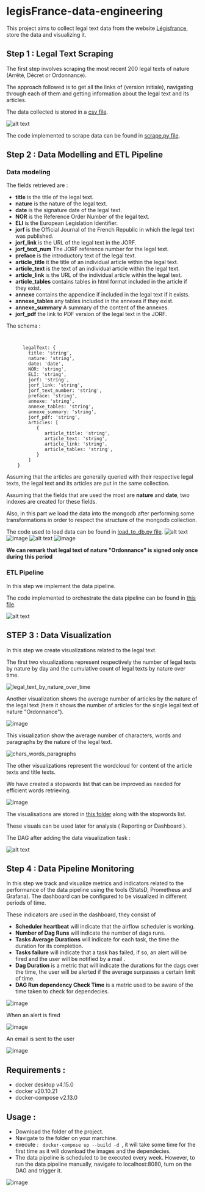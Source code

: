 # legisFrance-data-engineering
This project aims to collect legal text data from the website [Légisfrance](https://www.legifrance.gouv.fr/search/lois?tab_selection=lawarticledecree&searchField=ALL&query=*&searchType=ALL&nature=ORDONNANCE&nature=DECRET&nature=ARRETE&etatArticle=VIGUEUR&etatArticle=ABROGE_DIFF&etatTexte=VIGUEUR&etatTexte=ABROGE_DIFF&typeRecherche=date&dateVersion=18%2F04%2F2023&typePagination=DEFAUT&sortValue=SIGNATURE_DATE_DESC&pageSize=100&page=1&tab_selection=lawarticledecree#lois), store the data and visualizing it.

## Step 1 : Legal Text Scraping

The first step involves scraping the most recent 200 legal texts of nature (Arrêté, Décret or Ordonnance).

The approach followed is to get all the links of (version initiale), navigating through each of them and getting information about the legal text and its articles.

The data collected is stored in a [csv file](https://github.com/HazemAbdesamed/legisFrance-data-engineering/blob/main/csv_files/legal_texts.csv).

![alt text](https://user-images.githubusercontent.com/48518599/234459110-cfb9c71f-aca8-4dca-8dfc-6e9a4349cf6c.png "csv file")


The code implemented to scrape data can be found in [scrape.py file](https://github.com/HazemAbdesamed/legisFrance-data-engineering/blob/main/airflow/dags/functions/scrape.py).

## Step 2 : Data Modelling and ETL Pipeline

### Data modeling
The fields retrieved are : 
* **title** is the title of the legal text.
* **nature** is the nature of the legal text.
* **date** is the signature date of the legal text.
* **NOR** is the Reference Order Number of the legal text.
* **ELI** is the European Legislation Identifier.
* **jorf** is the Official Journal of the French Republic in which the legal text was published.
* **jorf_link** is the URL of the legal text in the JORF.
* **jorf_text_num** The JORF reference number for the legal text.
* **preface** is the introductory text of the legal text.
* **article_title** it the title of an individual article within the legal text.
* **article_text** is the text of an individual article within the legal text.
* **article_link** is the URL of the individual article within the legal text.
* **article_tables** contains tables in html format included in the article if they exist.
* **annexe**  contains the appendice if included in the legal text if it exists.
* **annexe_tables** any tables included in the annexes if they exist.
* **annexe_summary** A summary of the content of the annexes.
* **jorf_pdf** the link to PDF version of the legal text in the JORF.

The schema :
<pre><code>

      legalText: {
        title: 'string',
        nature: 'string',
        date: 'date',
        NOR: 'string',
        ELI: 'string',
        jorf: 'string',
        jorf_link: 'string',
        jorf_text_number: 'string',
        preface: 'string',
        annexe: 'string',
        annexe_tables: 'string',
        annexe_summary: 'string',
        jorf_pdf: 'string',
        articles: [
           { 
              article_title: 'string',
              article_text: 'string',
              article_link: 'string',
              article_tables: 'string',
           }
        ]
    }
</pre></code>

Assuming that the articles are generally queried with their respective legal texts, the legal text and its articles are put in the same collection.

Assuming that the fields that are used the most are **nature** and **date**, two indexes are created for these fields.

Also, in this part we load the data into the mongodb after performing some transformations in order to respect the structure of the mongodb collection.

The code used to load data can be found in [load_to_db.py file](https://github.com/HazemAbdesamed/legisFrance-data-engineering/blob/main/airflow/dags/functions/load_to_db.py).
![alt text](https://user-images.githubusercontent.com/48518599/234460528-74538ff4-f103-4769-ac84-403afbfd5385.png "example")
![image](https://user-images.githubusercontent.com/48518599/234460609-734ed455-4ca7-4c23-9738-2de69c978182.png "number of documents")
![alt text](https://user-images.githubusercontent.com/48518599/234668931-65d758e4-0588-4f01-b183-2dda23f3f0c6.png "NOR, title and nature fields")
![image](https://user-images.githubusercontent.com/48518599/236968740-b92071b4-525e-4362-9164-ae6e624d08bc.png "distinct nature values ")


**We can remark that legal text of nature "Ordonnance" is signed only once during this period**


### ETL Pipeline
In this step we implement the data pipeline.

The code implemented to orchestrate the data pipeline can be found in [this file](https://github.com/HazemAbdesamed/legisFrance-data-engineering/blob/main/airflow/dags/main.py).

![alt text](https://user-images.githubusercontent.com/48518599/234460700-c1edfe17-a8bd-49e8-bdb8-fac19ac1d905.png "the pipeline run successfully")


## STEP 3 : Data Visualization

In this step we create visualizations related to the legal text.

The first two visualizations represent respectively the number of legal texts by nature by day and the cumulative count of legal texts by nature over time.


![legal_text_by_nature_over_time](https://user-images.githubusercontent.com/48518599/236970388-78313f0f-2c02-4c94-ab6e-7842a8d55f4e.png "counts by nature over time and cumulative counts by nature over time")


Another visualization shows the average number of articles by the nature of the legal text (here it shows the number of articles for the single legal text of nature "Ordonnance").

![image](https://user-images.githubusercontent.com/48518599/236969584-4c45d9f2-9a62-4bcd-af10-bf6f1dca86d1.png "average number of articles by nature")


This visualization show the average number of characters, words and paragraphs by the nature of the legal text.

![chars_words_paragraphs](https://user-images.githubusercontent.com/48518599/236970049-fdf3e84b-97ae-4ed2-a61c-dcd4d0244904.png "average number of characters, words and paragraphs")

The other visualizations represent the wordcloud for content of the article texts and title texts.

We have created a stopwords list that can be improved as needed for efficient words retrieving.

![image](https://user-images.githubusercontent.com/48518599/236970135-897f0556-6597-4f44-b446-22351d6b7e46.png "wordcloud for titles and content of text ")


The visualisations are stored in [this folder](https://github.com/HazemAbdesamed/legisFrance-data-engineering/tree/main/airflow/visualizations) along with the stopwords list. 

These visuals can be used later for analysis ( Reporting or Dashboard ).

The DAG after adding the data visualization task : 

![alt text](https://user-images.githubusercontent.com/48518599/234666740-4df39f95-50f7-43be-ab63-5be59f44f2ac.png "the dag with data visualization task")


## Step 4 : Data Pipeline Monitoring
In this step we track and visualize metrics and indicators related to the performance of the data pipeline using the tools (StatsD, Prometheus and Grafana).
The dashboard can be configured to be visualized in different periods of time.

These indicators are used in the dashboard, they consist of 
* **Scheduler heartbeat** will indicate that the airflow scheduler is working.
* **Number of Dag Runs** will indicate the number of dags runs.
* **Tasks Average Durations** will indicate for each task, the time the duration for its completion.
* **Tasks failure** will indicate that a task has failed, if so, an alert will be fired and the user will be notified by a mail .
* **Dag Duration** is a metric that will indicate the durations for the dags over the time, the user will be alerted if the average surpasses a certain limit of time.
* **DAG Run dependency Check Time** is a metric used to be aware of the time taken to check for dependecies.

![image](https://user-images.githubusercontent.com/48518599/235801522-7d059be7-c379-4524-8e69-013a99170fc9.png "Dashboard")

When an alert is fired

![image](https://user-images.githubusercontent.com/48518599/235802841-a0686db5-b5dd-48d1-9e7f-70bfef07ab08.png "task failed alert")

An email is sent to the user

![image](https://user-images.githubusercontent.com/48518599/235803250-95849982-dd71-4226-b32f-7f1bace2eec3.png "alert email")

## Requirements : 
* docker desktop v4.15.0
* docker v20.10.21
* docker-compose v2.13.0

## Usage :
* Download the folder of the project.
* Navigate to the folder on your marchine.
* execute : <code> docker-compose up --build -d </code>, it will take some time for the first time as it will download the images and the dependecies.
* The data pipeline is scheduled to be executed every week. However, to run the data pipeline manually, navigate to localhost:8080, turn on the DAG and trigger it.

![image](https://user-images.githubusercontent.com/48518599/234822563-e89e35c0-26e4-4438-b08b-dd0d69f65e41.png "running a data pipeline")



